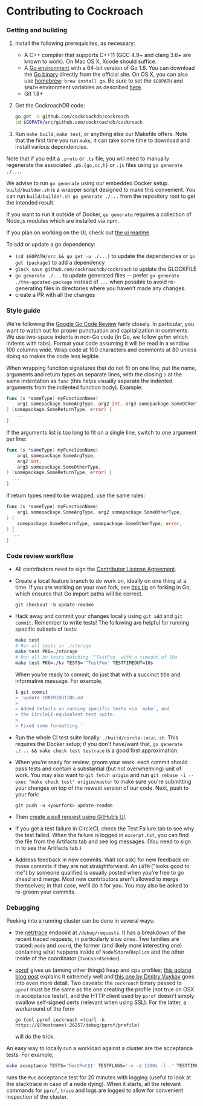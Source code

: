# Contributing to Cockroach

### Getting and building

1.  Install the following prerequisites, as necessary:
	- A C++ compiler that supports C++11 (GCC 4.9+ and clang 3.6+ are
	  known to work). On Mac OS X, Xcode should suffice.
	- A [Go environment](http://golang.org/doc/code.html) with a
	  64-bit version of Go 1.6. You can download the
	  [Go binary](https://golang.org/dl/) directly from the official
	  site. On OS X, you can also use [homebrew](http://brew.sh):
	  `brew install go`. Be sure to set the `$GOPATH` and `$PATH`
	  environment variables as described
	  [here](https://golang.org/doc/code.html#GOPATH).
	- Git 1.8+

2.  Get the CockroachDB code:

	```bash
	go get -d github.com/cockroachdb/cockroach
	cd $GOPATH/src/github.com/cockroachdb/cockroach
	```

3.  Run `make build`, `make test`, or anything else our Makefile
	offers. Note that the first time you run `make`, it can take some
	time to download and install various dependencies.

Note that if you edit a `.proto` or `.ts` file, you will need to
manually regenerate the associated `.pb.{go,cc,h}` or `.js` files
using `go generate ./...`.

We advise to run `go generate` using our embedded Docker
setup. `build/builder.sh` is a wrapper script designed to make this
convenient. You can run `build/builder.sh go generate ./...` from the
repository root to get the intended result.

If you want to run it outside of Docker, `go generate` requires a
collection of Node.js modules which are installed via npm.

If you plan on working on the UI, check out [the ui readme](ui).

To add or update a go dependency:
- `(cd $GOPATH/src && go get -u ./...)` to update the dependencies or
  `go get {package}` to add a dependency
- `glock save github.com/cockroachdb/cockroach` to update the
  GLOCKFILE
- `go generate ./...` to update generated files -- prefer `go generate
  ./the-updated-package` instead of `...` when possible to avoid
  re-generating files in directories where you haven't made any
  changes.
- create a PR with all the changes

### Style guide

We're following the
[Google Go Code Review](https://code.google.com/p/go-wiki/wiki/CodeReviewComments)
fairly closely. In particular, you want to watch out for proper
punctuation and capitalization in comments. We use two-space indents
in non-Go code (in Go, we follow `gofmt` which indents with
tabs). Format your code assuming it will be read in a window 100
columns wide. Wrap code at 100 characters and comments at 80 unless doing so
makes the code less legible.

When wrapping function signatures that do not fit on one line,
put the name, arguments and return types on separate lines, with the closing `)`
at the same indentation as `func` (this helps visually separate the indented 
arguments from the indented function body). Example:
```go
func (s *someType) myFunctionName(
    arg1 somepackage.SomeArgType, arg2 int, arg3 somepackage.SomeOtherType,
) (somepackage.SomeReturnType, error) {
    ...
}
```

If the arguments list is too long to fit on a single line, switch to one
argument per line: 
```go
func (s *someType) myFunctionName(
    arg1 somepackage.SomeArgType,
    arg2 int,
    arg3 somepackage.SomeOtherType,
) (somepackage.SomeReturnType, error) {
  ...
}
```

If return types need to be wrapped, use the same rules:
```go
func (s *someType) myFunctionName(
    arg1 somepackage.SomeArgType, arg2 somepackage.SomeOtherType,
) (
    somepackage.SomeReturnType, somepackage.SomeOtherType, error,
) {
  ...
}
```

### Code review workflow

+ All contributors need to sign the
  [Contributor License Agreement](https://cla-assistant.io/cockroachdb/cockroach).

+ Create a local feature branch to do work on, ideally on one thing at a time.
  If you are working on your own fork, see
  [this tip](http://blog.campoy.cat/2014/03/github-and-go-forking-pull-requests-and.html)
  on forking in Go, which ensures that Go import paths will be correct.

  `git checkout -b update-readme`

+ Hack away and commit your changes locally using `git add` and `git
  commit`. Remember to write tests! The following are helpful for
  running specific subsets of tests:

  ```bash
  make test
  # Run all tests in ./storage
  make test PKG=./storage
  # Run all kv tests matching `^TestFoo` with a timeout of 10s
  make test PKG=./kv TESTS='^TestFoo' TESTTIMEOUT=10s
  ```

  When you're ready to commit, do just that with a succinct title and
  informative message. For example,

  ```bash
  $ git commit
  > 'update CONTRIBUTING.md
  >
  > Added details on running specific tests via `make`, and
  > the CircleCI-equivalent test suite.
  >
  > Fixed some formatting.'
  ```

+ Run the whole CI test suite locally: `./build/circle-local.sh`. This
  requires the Docker setup; if you don't have/want that, `go generate
  ./... && make check test testrace` is a good first approximation.

+ When you’re ready for review, groom your work: each commit should
  pass tests and contain a substantial (but not overwhelming) unit of
  work. You may also want to `git fetch origin` and run `git rebase -i
  --exec "make check test" origin/master` to make sure you're
  submitting your changes on top of the newest version of our
  code. Next, push to your fork:

  `git push -u <yourfork> update-readme`

+ Then
  [create a pull request using GitHub’s UI](https://help.github.com/articles/creating-a-pull-request).

+ If you get a test failure in CircleCI, check the Test Failure tab to
  see why the test failed. When the failure is logged in
  `excerpt.txt`, you can find the file from the Artifacts tab and see
  log messages. (You need to sign in to see the Artifacts tab.)

+ Address feedback in new commits. Wait (or ask) for new feedback on
  those commits if they are not straightforward. An `LGTM` ("looks
  good to me") by someone qualified is usually posted when you're free
  to go ahead and merge. Most new contributors aren't allowed to merge
  themselves; in that case, we'll do it for you. You may also be asked
  to re-groom your commits.


### Debugging

Peeking into a running cluster can be done in several ways:

* the [net/trace](https://godoc.org/golang.org/x/net/trace) endpoint
  at `/debug/requests`.  It has a breakdown of the recent traced
  requests, in particularly slow ones. Two families are traced: `node`
  and `coord`, the former (and likely more interesting one) containing
  what happens inside of `Node`/`Store`/`Replica` and the other inside
  of the coordinator (`TxnCoordSender`).
* [pprof](https://golang.org/pkg/net/http/pprof/) gives us (among
  other things) heap and cpu profiles;
  [this golang blog post](http://blog.golang.org/profiling-go-programs)
  explains it extremely well and
  [this one by Dmitry Vuykov](https://software.intel.com/en-us/blogs/2014/05/10/debugging-performance-issues-in-go-programs)
  goes into even more detail. Two caveats: the `cockroach` binary
  passed to `pprof` must be the same as the one creating the profile
  (not true on OSX in acceptance tests!), and the HTTP client used by
  `pprof` doesn't simply swallow self-signed certs (relevant when
  using SSL). For the latter, a workaround of the form

  ```
  go tool pprof cockroach <(curl -k https://$(hostname):26257/debug/pprof/profile)
  ```

  will do the trick.

An easy way to locally run a workload against a cluster are the
acceptance tests.  For example,

```bash
make acceptance TESTS='TestPut$$' TESTFLAGS='-v -d 1200s -l .' TESTTIMEOUT=1210s
```

runs the `Put` acceptance test for 20 minutes with logging (useful to
look at the stacktrace in case of a node dying). When it starts, all
the relevant commands for `pprof`, `trace` and logs are logged to
allow for convenient inspection of the cluster.
